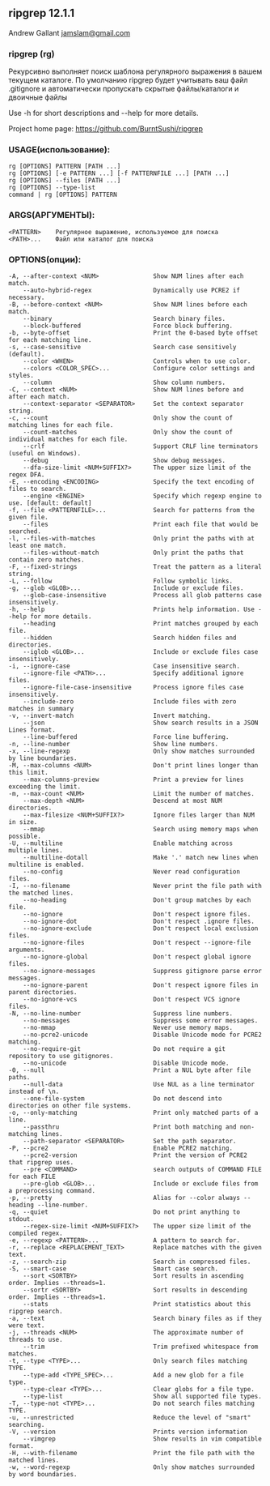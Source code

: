## ripgrep 12.1.1

Andrew Gallant <jamslam@gmail.com>

### ripgrep (rg) 

Рекурсивно выполняет поиск шаблона регулярного выражения в вашем текущем каталоге.
По умолчанию ripgrep будет учитывать ваш файл .gitignore и автоматически пропускать скрытые
файлы/каталоги и двоичные файлы

Use -h for short descriptions and --help for more details.

Project home page: https://github.com/BurntSushi/ripgrep


### USAGE(использование):

    rg [OPTIONS] PATTERN [PATH ...]
    rg [OPTIONS] [-e PATTERN ...] [-f PATTERNFILE ...] [PATH ...]
    rg [OPTIONS] --files [PATH ...]
    rg [OPTIONS] --type-list
    command | rg [OPTIONS] PATTERN

### ARGS(АРГУМЕНТЫ):

    <PATTERN>    Регулярное выражение, используемое для поиска
    <PATH>...    Файл или каталог для поиска

### OPTIONS(опции):

    -A, --after-context <NUM>               Show NUM lines after each match.
        --auto-hybrid-regex                 Dynamically use PCRE2 if necessary.
    -B, --before-context <NUM>              Show NUM lines before each match.
        --binary                            Search binary files.
        --block-buffered                    Force block buffering.
    -b, --byte-offset                       Print the 0-based byte offset for each matching line.
    -s, --case-sensitive                    Search case sensitively (default).
        --color <WHEN>                      Controls when to use color.
        --colors <COLOR_SPEC>...            Configure color settings and styles.
        --column                            Show column numbers.
    -C, --context <NUM>                     Show NUM lines before and after each match.
        --context-separator <SEPARATOR>     Set the context separator string.
    -c, --count                             Only show the count of matching lines for each file.
        --count-matches                     Only show the count of individual matches for each file.
        --crlf                              Support CRLF line terminators (useful on Windows).
        --debug                             Show debug messages.
        --dfa-size-limit <NUM+SUFFIX?>      The upper size limit of the regex DFA.
    -E, --encoding <ENCODING>               Specify the text encoding of files to search.
        --engine <ENGINE>                   Specify which regexp engine to use. [default: default]
    -f, --file <PATTERNFILE>...             Search for patterns from the given file.
        --files                             Print each file that would be searched.
    -l, --files-with-matches                Only print the paths with at least one match.
        --files-without-match               Only print the paths that contain zero matches.
    -F, --fixed-strings                     Treat the pattern as a literal string.
    -L, --follow                            Follow symbolic links.
    -g, --glob <GLOB>...                    Include or exclude files.
        --glob-case-insensitive             Process all glob patterns case insensitively.
    -h, --help                              Prints help information. Use --help for more details.
        --heading                           Print matches grouped by each file.
        --hidden                            Search hidden files and directories.
        --iglob <GLOB>...                   Include or exclude files case insensitively.
    -i, --ignore-case                       Case insensitive search.
        --ignore-file <PATH>...             Specify additional ignore files.
        --ignore-file-case-insensitive      Process ignore files case insensitively.
        --include-zero                      Include files with zero matches in summary
    -v, --invert-match                      Invert matching.
        --json                              Show search results in a JSON Lines format.
        --line-buffered                     Force line buffering.
    -n, --line-number                       Show line numbers.
    -x, --line-regexp                       Only show matches surrounded by line boundaries.
    -M, --max-columns <NUM>                 Don't print lines longer than this limit.
        --max-columns-preview               Print a preview for lines exceeding the limit.
    -m, --max-count <NUM>                   Limit the number of matches.
        --max-depth <NUM>                   Descend at most NUM directories.
        --max-filesize <NUM+SUFFIX?>        Ignore files larger than NUM in size.
        --mmap                              Search using memory maps when possible.
    -U, --multiline                         Enable matching across multiple lines.
        --multiline-dotall                  Make '.' match new lines when multiline is enabled.
        --no-config                         Never read configuration files.
    -I, --no-filename                       Never print the file path with the matched lines.
        --no-heading                        Don't group matches by each file.
        --no-ignore                         Don't respect ignore files.
        --no-ignore-dot                     Don't respect .ignore files.
        --no-ignore-exclude                 Don't respect local exclusion files.
        --no-ignore-files                   Don't respect --ignore-file arguments.
        --no-ignore-global                  Don't respect global ignore files.
        --no-ignore-messages                Suppress gitignore parse error messages.
        --no-ignore-parent                  Don't respect ignore files in parent directories.
        --no-ignore-vcs                     Don't respect VCS ignore files.
    -N, --no-line-number                    Suppress line numbers.
        --no-messages                       Suppress some error messages.
        --no-mmap                           Never use memory maps.
        --no-pcre2-unicode                  Disable Unicode mode for PCRE2 matching.
        --no-require-git                    Do not require a git repository to use gitignores.
        --no-unicode                        Disable Unicode mode.
    -0, --null                              Print a NUL byte after file paths.
        --null-data                         Use NUL as a line terminator instead of \n.
        --one-file-system                   Do not descend into directories on other file systems.
    -o, --only-matching                     Print only matched parts of a line.
        --passthru                          Print both matching and non-matching lines.
        --path-separator <SEPARATOR>        Set the path separator.
    -P, --pcre2                             Enable PCRE2 matching.
        --pcre2-version                     Print the version of PCRE2 that ripgrep uses.
        --pre <COMMAND>                     search outputs of COMMAND FILE for each FILE
        --pre-glob <GLOB>...                Include or exclude files from a preprocessing command.
    -p, --pretty                            Alias for --color always --heading --line-number.
    -q, --quiet                             Do not print anything to stdout.
        --regex-size-limit <NUM+SUFFIX?>    The upper size limit of the compiled regex.
    -e, --regexp <PATTERN>...               A pattern to search for.
    -r, --replace <REPLACEMENT_TEXT>        Replace matches with the given text.
    -z, --search-zip                        Search in compressed files.
    -S, --smart-case                        Smart case search.
        --sort <SORTBY>                     Sort results in ascending order. Implies --threads=1.
        --sortr <SORTBY>                    Sort results in descending order. Implies --threads=1.
        --stats                             Print statistics about this ripgrep search.
    -a, --text                              Search binary files as if they were text.
    -j, --threads <NUM>                     The approximate number of threads to use.
        --trim                              Trim prefixed whitespace from matches.
    -t, --type <TYPE>...                    Only search files matching TYPE.
        --type-add <TYPE_SPEC>...           Add a new glob for a file type.
        --type-clear <TYPE>...              Clear globs for a file type.
        --type-list                         Show all supported file types.
    -T, --type-not <TYPE>...                Do not search files matching TYPE.
    -u, --unrestricted                      Reduce the level of "smart" searching.
    -V, --version                           Prints version information
        --vimgrep                           Show results in vim compatible format.
    -H, --with-filename                     Print the file path with the matched lines.
    -w, --word-regexp                       Only show matches surrounded by word boundaries.